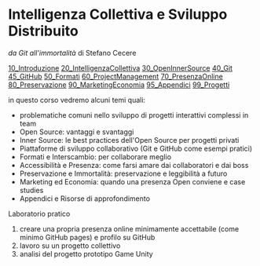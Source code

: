 # Intelligenza Collettiva e Sviluppo Distribuito
*da Git all'immortalità*
di Stefano Cecere

[10_Introduzione](10_Introduzione.md)
[20_IntelligenzaCollettiva](20_IntelligenzaCollettiva.md)
[30_OpenInnerSource](30_OpenInnerSource.md)
[40_Git](40_Git.md)
[45_GitHub](45_GitHub.md)
[50_Formati](50_Formati.md)
[60_ProjectManagement](60_ProjectManagement.md)
[70_PresenzaOnline](70_PresenzaOnline.md)
[80_Preservazione](80_Preservazione.md)
[90_MarketingEconomia](90_MarketingEconomia.md)
[95_Appendici](95_Appendici.md)
[99_Progetti](99_Progetti.md)

in questo corso vedremo alcuni temi quali:
- problematiche comuni nello sviluppo di progetti interattivi complessi in team
- Open Source: vantaggi e svantaggi
- Inner Source: le best practices dell'Open Source per progetti privati
- Piattaforme di sviluppo collaborativo (Git e GitHub come esempi pratici)
- Formati e Interscambio: per collaborare meglio
- Accessibilità e Presenza: come farsi amare dai collaboratori e dai boss
- Preservazione e Immortalità: preservazione e leggibilità a futuro
- Marketing ed Economia: quando una presenza Open conviene e case studies
- Appendici e Risorse di approfondimento

Laboratorio pratico
1. creare una propria presenza online minimamente accettabile (come minimo GitHub pages) e profilo su GitHub
2. lavoro su un progetto collettivo
3. analisi del progetto prototipo Game Unity
